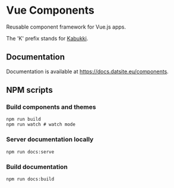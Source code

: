 # Vue Components

Reusable component framework for Vue.js apps.

The 'K' prefix stands for [Kabukki](https://github.com/kabukki).

## Documentation

Documentation is available at https://docs.datsite.eu/components.

## NPM scripts

### Build components and themes
```
npm run build
npm run watch # watch mode
```

### Server documentation locally
```
npm run docs:serve
```

### Build documentation
```
npm run docs:build
```

